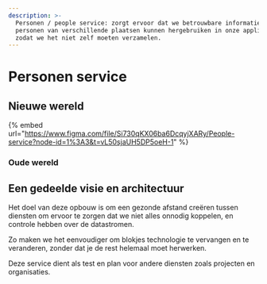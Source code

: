 ```yaml
---
description: >-
  Personen / people service: zorgt ervoor dat we betrouwbare informatie over
  personen van verschillende plaatsen kunnen hergebruiken in onze applicaties –
  zodat we het niet zelf moeten verzamelen.
---
```


# Personen service

## Nieuwe wereld

{% embed url="https://www.figma.com/file/Si730qKX06ba6DcqyjXARy/People-service?node-id=1%3A3&t=vL50sjaUH5DP5oeH-1" %}

### Oude wereld

## Een gedeelde visie en architectuur

Het doel van deze opbouw is om een gezonde afstand creëren tussen diensten om ervoor te zorgen dat we niet alles onnodig koppelen, en controle hebben over de datastromen.

Zo maken we het eenvoudiger om blokjes technologie te vervangen en te veranderen, zonder dat je de rest helemaal moet herwerken.

Deze service dient als test en plan voor andere diensten zoals projecten en organisaties.



